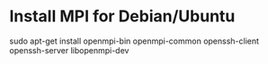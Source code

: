 # Install MPI for Debian/Ubuntu
sudo apt-get install openmpi-bin openmpi-common openssh-client openssh-server libopenmpi-dev